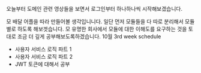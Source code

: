 오늘부터 도메인 관련 영상들을 보면서 로그인부터 하나하나씩 시작해보겠습니다.


모 배달 어플을 따라 만들어볼 생각입니니다.
일단 먼저 모듈들을 다 따로 분리해서 모듈별로 하도록 해보겟습니다.
모 유명한 회사에서 모듈에 대한 이해도를 요구하는 것을 토대로 조금 더 깊게 공부해보도록하겠습니다.
10월 3rd week schedule
* 사용자 서비스 로직 파트 1
* 사용자 서비스 로직 파트 2
* JWT 토큰에 대해서 공부